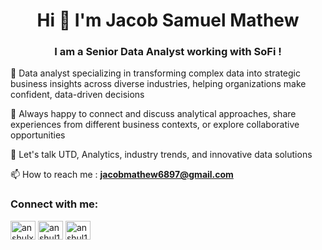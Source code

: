 <h1 align="center">Hi 👋 I'm Jacob Samuel Mathew </h1>
<h3 align="center">I am a Senior Data Analyst working with SoFi !</h3>

🌱 Data analyst specializing in transforming complex data into strategic business insights across diverse industries, helping organizations make confident, data-driven decisions

🤝 Always happy to connect and discuss analytical approaches, share experiences from different business contexts, or explore collaborative opportunities

💬 Let's talk UTD, Analytics, industry trends, and innovative data solutions

📫 How to reach me : **jacobmathew6897@gmail.com**


<h3 align="left">Connect with me:</h3>
<p align="left">
<a href="https://linkedin.com/in/jacobsmathew/" target="blank"><img align="center" src="https://raw.githubusercontent.com/rahuldkjain/github-profile-readme-generator/master/src/images/icons/Social/linked-in-alt.svg" alt="anshulxbhardwaj/" height="30" width="40" /></a>
<a href="https://www.hackerrank.com/JacobMathew" target="blank"><img align="center" src="https://raw.githubusercontent.com/rahuldkjain/github-profile-readme-generator/master/src/images/icons/Social/hackerrank.svg" alt="anshul1755" height="30" width="40" /></a>
<a href="https://www.leetcode.com/jackymathew" target="blank"><img align="center" src="https://raw.githubusercontent.com/rahuldkjain/github-profile-readme-generator/master/src/images/icons/Social/leet-code.svg" alt="anshul1755" height="30" width="40" /></a>
</p>
